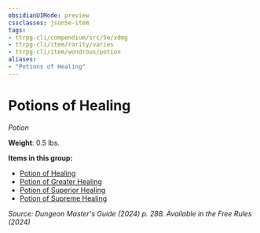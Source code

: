 ```yaml
---
obsidianUIMode: preview
cssclasses: json5e-item
tags:
- ttrpg-cli/compendium/src/5e/xdmg
- ttrpg-cli/item/rarity/varies
- ttrpg-cli/item/wondrous/potion
aliases: 
- "Potions of Healing"
---
```

# Potions of Healing
*Potion*  


**Weight**: 0.5 lbs.

**Items in this group:**

- [Potion of Healing](3-Compendium/items/potion-of-healing-xdmg.md)
- [Potion of Greater Healing](3-Compendium/items/potion-of-greater-healing-xdmg.md)
- [Potion of Superior Healing](3-Compendium/items/potion-of-superior-healing-xdmg.md)
- [Potion of Supreme Healing](3-Compendium/items/potion-of-supreme-healing-xdmg.md)

*Source: Dungeon Master's Guide (2024) p. 288. Available in the Free Rules (2024)*